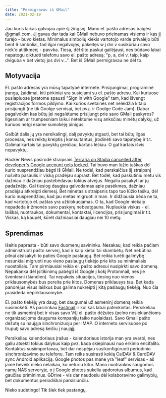 ```yaml
---
title: "Permigravau iš GMail"
date: 2021-02-19
---
```


Jau kuris laikas galvojau apie šį žingsnį. Mano el. pašto adresas baigėsi
@gmail.com. Jį gavau dar tada kai GMail nebuvo prieinamas visiems ir kas jį
turėjo - buvo kietas. Minimalus simbolių kiekis vartotojo varde privalėjo būti
bent 6 simboliai, tad ilgai negalvojęs, pakeitęs w į dvi v susikūriau savo
nick'o atitikmenį - pavvka. Tiesa, dėl šito paskui gailėjausi, nes būdavo labai
nepatogu diktuoti telefonu savo el. pašto adresą: "p, a, dvi v, taip, kaip
dviguba v bet vietoj jos dvi v...". Bet iš GMail permigravau ne dėl to.

## Motyvacija

El. pašto adresas yra mūsų tapatybė internete. Prisijungimai, programinė įranga,
žaidimai, kiti pirkiniai yra susiejami su el. pašto adresu. Kai kuriuose
puslapiuose įpratome spausti "Sign in with Google" tam, kad išvengt
registracijos formos pildymo. Kai kurios svetainės net neleidžia kitaip
prisijungti (ne tik Goolge servisai, bet pvz. ir Goolge Code Jam). Dabar
pagalvokim kas būtų jei negalėtume prisijungt prie savo GMail paskyros?
Ilgesniam ar trumpesniam laikui netektume visų anksčiau minėtų dalykų, už
kuriuos netgi esame sumokėję pinigus.

Galbūt dalis jų yra nereikalingi, dalį pavyktų atgauti, bet tai būtų ilgas
procesas, nes reiktų kreiptis į konsultantus, įrodinėti savo tapatybę ir t.t.
Galimai kartais tai pavyktų greičiau, kartais lėčiau. O gal kartais išvis
nepavyktų.

Hacker News pasirodė straipsnis [Terraria on Stadia cancelled after developer's
Google account gets locked](https://news.ycombinator.com/item?id=26061935). Tai
buvo man lūžio taškas dėl kurio nusprendžiau bėgti iš GMail. Ne todėl, kad
perskaičius šį straipsnį nušvito pasaulis ir viską pradėjau suprast. Bet todėl,
kad paskutiniu metu vis dažniau ir dažniau pastebėdavau tokius atvejus. Negaliu
pasakyti ar jų padažnėjo. Gal tiesiog daugiau galvodamas apie pasėkmes, dažniau
pradėjau atkreipti dėmesį. Bet minėtasis straipsnis tapo tuo lūžio tašku, dėl
kurio nusprendžiau, kad jau metas migruoti ir man. Ir didžiausia bėda ne ta, kad
vartotojo el. paštas yra užblokuojamas. O ta, kad Google niekaip nepadeda ir
žmonės savo paskyrų nebeatgauna. Nuplaukia viskas - el. laiškai, nuotraukos,
dokumentai, kontaktai, licencijos, prisijungimai ir t.t. Viskas, ką kaupėt,
kūrėt dažniausiai daugiau nei 10 metų.

## Sprendimas

Išeitis paprasta - būti savo duomenų savininku. Nesakau, kad reikia pačiam
administruoti pašto serverį, kad ir kaip kietai tai skambėtų. Net nebūtina
pilnai atsisakyti to paties Google paslaugų. Bet reikia turėti galimybę
nesunkiai migruoti nuo vieno paslaugų tiekėjo prie kito su minimaliais
nuostoliais. Tam pirmiausiai reikia el. pašto adresui nusipirkti savo domeną.
Nepakanka dėl įsitikinimų pabėgti iš Google į kokį Protonmail, nes jie šventesni
(šiandien). Tai nepakeis situacijos, tiesiog nuo vienos priklausomybės bus
pereita prie kitos. Domenas priklausys tau. Bet kada panorėjus visus laiškus bus
galima nukreipti į kitą paslaugų tiekėją. Nuo čia prasideda nepriklausomybė.

El. pašto tiekėjų yra daug, bet daugumai už asmeninį domeną reikia susimokėti.
Aš pasirinkau [Fastmail](https://fastmail.com) ir kol kas labai patenkintas.
Persikėliau ne tik asmeninį bet ir visas savo VšĮ el. pašto dėžutes (pelno
nesiekiančioms organizacijoms dauguma kompanijų taiko nuolaidas). Savo Gmail
pašto dėžutę su naująja sinchronizuoju per IMAP. O interneto servisuose po
truputį savo adresą keičiu į naująjį.

Persikėliau kalendoriaus įrašus - kalendoriaus istorija man yra svarbi, nes
galiu atsekti tokius dalykus kaip pvz. kada skiepinausi nuo erkinio encifalito.
Kontaktus susiimportavau, bet dar nespėjau susikonfigūruoti periodinio
sinchronizavimo su telefonu. Tam reiks susirasti kokią CalDAV & CardDAV sync
Android aplikaciją.  Google photos pas mane yra "leaf" servisas - aš jame beveik
nieko nelaikau, ko neturiu kitur. Mano nuotraukos saugomos namų NAS serveryje, o
į Google photos sukeliu apdorotus albumus, kad gaučiau priminimus. GDrive - vis
dar naudosiu dėl kolaboravimo galimybių, bet dokumentus periodiškai
parsisiunčiu.

Nieko sudėtingo! Tik šiek tiek pastangų.

